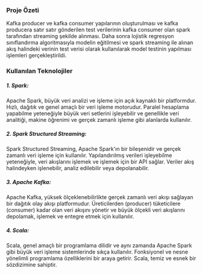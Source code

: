 ### Proje Özeti

 Kafka producer ve kafka consumer yapılarının oluşturulması ve kafka producera satır satır
gönderilen test verilerinin kafka consumer olan spark tarafından streaming şekilde alınması.
Daha sonra lojistik regresyon sınıflandırma algoritmasıyla modelin eğitilmesi ve spark
streaming ile alınan akış halindeki verinin test verisi olarak kullanılarak model testinin
yapılması işlemleri gerçekleştirildi.

### Kullanılan Teknolojiler
##### 1. Spark:
Apache Spark, büyük veri analizi ve işleme için açık kaynaklı bir platformdur.
Hızlı, dağıtık ve genel amaçlı bir veri işleme motorudur. Paralel hesaplama yapabilme
yeteneğiyle büyük veri setlerini işleyebilir ve genellikle veri analitiği, makine
öğrenimi ve gerçek zamanlı işleme gibi alanlarda kullanılır.
##### 2. Spark Structured Streaming: 
Spark Structured Streaming, Apache Spark'ın bir
bileşenidir ve gerçek zamanlı veri işleme için kullanılır. Yapılandırılmış verileri
işleyebilme yeteneğiyle, veri akışlarını işlemek ve işlemek için bir API sağlar. Veriler
akış halindeyken işlenebilir, analiz edilebilir veya depolanabilir.
##### 3. Apache Kafka:
Apache Kafka, yüksek ölçeklenebilirlikte gerçek zamanlı veri akışı
sağlayan bir dağıtık olay akışı platformudur. Üreticilerden (producer) tüketicilere
(consumer) kadar olan veri akışını yönetir ve büyük ölçekli veri akışlarını depolamak,
işlemek ve entegre etmek için kullanılır.
##### 4. Scala: 
Scala, genel amaçlı bir programlama dilidir ve aynı zamanda Apache Spark
gibi büyük veri işleme sistemlerinde sıkça kullanılır. Fonksiyonel ve nesne yönelimli
programlama özelliklerini bir araya getirir. Scala, temiz ve esnek bir sözdizimine
sahiptir.
